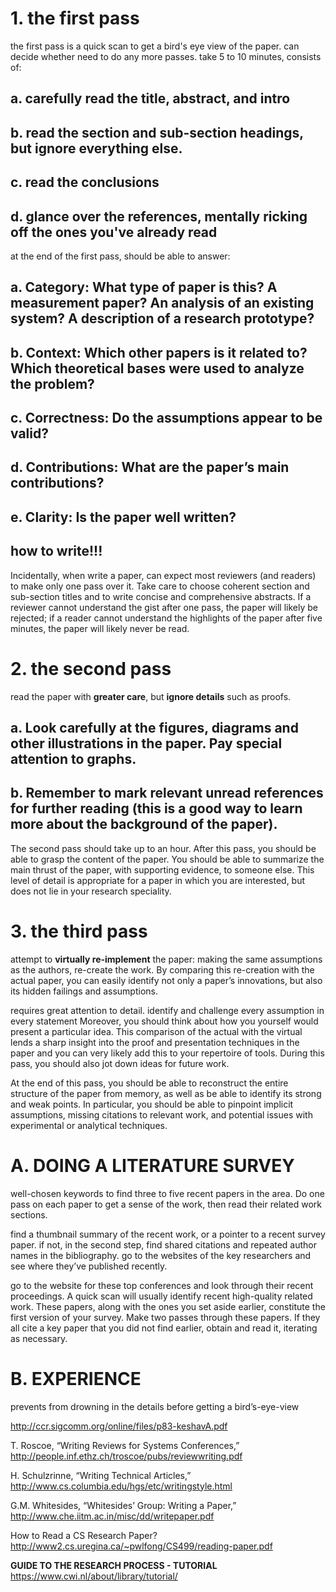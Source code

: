 # 1. the first pass
the first pass is a quick scan to get a bird's eye view of the paper.
can decide whether need to do any more passes.
take 5 to 10 minutes, consists of:
## a. carefully read the title, abstract, and intro
## b. read the section and sub-section headings, but ignore everything else.
## c. read the conclusions
## d. glance over the references, mentally ricking off the ones you've already read

at the end of the first pass, should be able to answer:
## a. Category: What type of paper is this? A measurement paper? An analysis of an existing system? A description of a research prototype?
## b. Context: Which other papers is it related to? Which theoretical bases were used to analyze the problem?
## c. Correctness: Do the assumptions appear to be valid?
## d. Contributions: What are the paper’s main contributions?
## e. Clarity: Is the paper well written?

## how to write!!!
Incidentally, when write a paper, can expect most reviewers (and readers) to make only one pass over it. 
Take care to choose coherent section and sub-section titles and to write concise and comprehensive abstracts. 
If a reviewer cannot understand the gist after one pass, the paper will likely be rejected; 
if a reader cannot understand the highlights of the paper after five minutes, the paper will likely never be read.

# 2. the second pass
read the paper with **greater care**, but **ignore details** such as proofs.

## a. Look carefully at the figures, diagrams and other illustrations in the paper. Pay special attention to graphs.
## b. Remember to mark relevant unread references for further reading (this is a good way to learn more about the background of the paper).

The second pass should take up to an hour. After this pass, you should be able to grasp the content of the paper. You should be able to summarize the main thrust of the paper, with supporting evidence, to someone else. This level of detail is appropriate for a paper in which you are interested, but does not lie in your research speciality.

# 3. the third pass
attempt to **virtually re-implement** the paper: making the same assumptions as the authors, re-create the work. By comparing this re-creation with the actual paper, you can easily identify not only a paper’s innovations, but also its hidden failings and assumptions.

requires great attention to detail.
	identify and challenge every assumption in every statement
	Moreover, you should think about how you yourself would present a particular idea. 
	This comparison of the actual with the virtual lends a sharp insight into the proof and presentation techniques in the paper and you can very likely add this to your repertoire of tools. During this pass, you should also jot down ideas for future work.

At the end of this pass, you should be able to reconstruct the entire structure of the paper from memory, as well as be able to identify its strong and weak points. In particular, you should be able to pinpoint implicit assumptions, missing citations to relevant work, and potential issues with experimental or analytical techniques.


# A. DOING A LITERATURE SURVEY
well-chosen keywords to find three to five recent papers in the area.
Do one pass on each paper to get a sense of the work, then read their related work sections.

find a thumbnail summary of the recent work, or a pointer to a recent survey paper.
if not, in the second step, find shared citations and repeated author names in the bibliography.
go to the websites of the key researchers and see where they’ve published recently.

go to the website for these top conferences and look through their recent proceedings. 
A quick scan will usually identify recent high-quality related work.
These papers, along with the ones you set aside earlier, constitute the first version of your survey. Make two passes through these papers. If they all cite a key paper that you did not find earlier, obtain and read it, iterating as necessary.

# B. EXPERIENCE
prevents from drowning in the details before getting a bird’s-eye-view

http://ccr.sigcomm.org/online/files/p83-keshavA.pdf


T. Roscoe, “Writing Reviews for Systems Conferences,”
http://people.inf.ethz.ch/troscoe/pubs/reviewwriting.pdf

H. Schulzrinne, “Writing Technical Articles,”
http://www.cs.columbia.edu/hgs/etc/writingstyle.html

G.M. Whitesides, “Whitesides’ Group: Writing a Paper,”
http://www.che.iitm.ac.in/misc/dd/writepaper.pdf

How to Read a CS Research Paper?
http://www2.cs.uregina.ca/~pwlfong/CS499/reading-paper.pdf


**GUIDE TO THE RESEARCH PROCESS - TUTORIAL**
https://www.cwi.nl/about/library/tutorial/
